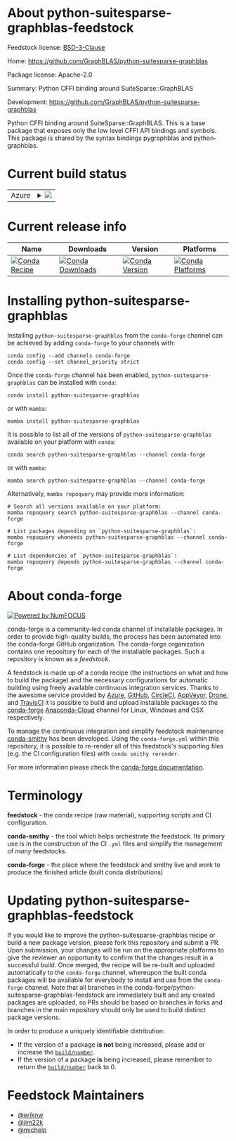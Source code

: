 About python-suitesparse-graphblas-feedstock
============================================

Feedstock license: [BSD-3-Clause](https://github.com/conda-forge/python-suitesparse-graphblas-feedstock/blob/main/LICENSE.txt)

Home: https://github.com/GraphBLAS/python-suitesparse-graphblas

Package license: Apache-2.0

Summary: Python CFFI binding around SuiteSparse::GraphBLAS

Development: https://github.com/GraphBLAS/python-suitesparse-graphblas

Python CFFI binding around SuiteSparse::GraphBLAS. This is a base package that exposes
only the low level CFFI API bindings and symbols. This package is shared by the syntax
bindings pygraphblas and python-graphblas.


Current build status
====================


<table>
    
  <tr>
    <td>Azure</td>
    <td>
      <details>
        <summary>
          <a href="https://dev.azure.com/conda-forge/feedstock-builds/_build/latest?definitionId=12611&branchName=main">
            <img src="https://dev.azure.com/conda-forge/feedstock-builds/_apis/build/status/python-suitesparse-graphblas-feedstock?branchName=main">
          </a>
        </summary>
        <table>
          <thead><tr><th>Variant</th><th>Status</th></tr></thead>
          <tbody><tr>
              <td>linux_64_numpy1.22python3.10.____cpython</td>
              <td>
                <a href="https://dev.azure.com/conda-forge/feedstock-builds/_build/latest?definitionId=12611&branchName=main">
                  <img src="https://dev.azure.com/conda-forge/feedstock-builds/_apis/build/status/python-suitesparse-graphblas-feedstock?branchName=main&jobName=linux&configuration=linux%20linux_64_numpy1.22python3.10.____cpython" alt="variant">
                </a>
              </td>
            </tr><tr>
              <td>linux_64_numpy1.22python3.8.____cpython</td>
              <td>
                <a href="https://dev.azure.com/conda-forge/feedstock-builds/_build/latest?definitionId=12611&branchName=main">
                  <img src="https://dev.azure.com/conda-forge/feedstock-builds/_apis/build/status/python-suitesparse-graphblas-feedstock?branchName=main&jobName=linux&configuration=linux%20linux_64_numpy1.22python3.8.____cpython" alt="variant">
                </a>
              </td>
            </tr><tr>
              <td>linux_64_numpy1.22python3.9.____73_pypy</td>
              <td>
                <a href="https://dev.azure.com/conda-forge/feedstock-builds/_build/latest?definitionId=12611&branchName=main">
                  <img src="https://dev.azure.com/conda-forge/feedstock-builds/_apis/build/status/python-suitesparse-graphblas-feedstock?branchName=main&jobName=linux&configuration=linux%20linux_64_numpy1.22python3.9.____73_pypy" alt="variant">
                </a>
              </td>
            </tr><tr>
              <td>linux_64_numpy1.22python3.9.____cpython</td>
              <td>
                <a href="https://dev.azure.com/conda-forge/feedstock-builds/_build/latest?definitionId=12611&branchName=main">
                  <img src="https://dev.azure.com/conda-forge/feedstock-builds/_apis/build/status/python-suitesparse-graphblas-feedstock?branchName=main&jobName=linux&configuration=linux%20linux_64_numpy1.22python3.9.____cpython" alt="variant">
                </a>
              </td>
            </tr><tr>
              <td>linux_64_numpy1.23python3.11.____cpython</td>
              <td>
                <a href="https://dev.azure.com/conda-forge/feedstock-builds/_build/latest?definitionId=12611&branchName=main">
                  <img src="https://dev.azure.com/conda-forge/feedstock-builds/_apis/build/status/python-suitesparse-graphblas-feedstock?branchName=main&jobName=linux&configuration=linux%20linux_64_numpy1.23python3.11.____cpython" alt="variant">
                </a>
              </td>
            </tr><tr>
              <td>linux_64_numpy1.26python3.12.____cpython</td>
              <td>
                <a href="https://dev.azure.com/conda-forge/feedstock-builds/_build/latest?definitionId=12611&branchName=main">
                  <img src="https://dev.azure.com/conda-forge/feedstock-builds/_apis/build/status/python-suitesparse-graphblas-feedstock?branchName=main&jobName=linux&configuration=linux%20linux_64_numpy1.26python3.12.____cpython" alt="variant">
                </a>
              </td>
            </tr><tr>
              <td>linux_aarch64_numpy1.22python3.10.____cpython</td>
              <td>
                <a href="https://dev.azure.com/conda-forge/feedstock-builds/_build/latest?definitionId=12611&branchName=main">
                  <img src="https://dev.azure.com/conda-forge/feedstock-builds/_apis/build/status/python-suitesparse-graphblas-feedstock?branchName=main&jobName=linux&configuration=linux%20linux_aarch64_numpy1.22python3.10.____cpython" alt="variant">
                </a>
              </td>
            </tr><tr>
              <td>linux_aarch64_numpy1.22python3.8.____cpython</td>
              <td>
                <a href="https://dev.azure.com/conda-forge/feedstock-builds/_build/latest?definitionId=12611&branchName=main">
                  <img src="https://dev.azure.com/conda-forge/feedstock-builds/_apis/build/status/python-suitesparse-graphblas-feedstock?branchName=main&jobName=linux&configuration=linux%20linux_aarch64_numpy1.22python3.8.____cpython" alt="variant">
                </a>
              </td>
            </tr><tr>
              <td>linux_aarch64_numpy1.22python3.9.____73_pypy</td>
              <td>
                <a href="https://dev.azure.com/conda-forge/feedstock-builds/_build/latest?definitionId=12611&branchName=main">
                  <img src="https://dev.azure.com/conda-forge/feedstock-builds/_apis/build/status/python-suitesparse-graphblas-feedstock?branchName=main&jobName=linux&configuration=linux%20linux_aarch64_numpy1.22python3.9.____73_pypy" alt="variant">
                </a>
              </td>
            </tr><tr>
              <td>linux_aarch64_numpy1.22python3.9.____cpython</td>
              <td>
                <a href="https://dev.azure.com/conda-forge/feedstock-builds/_build/latest?definitionId=12611&branchName=main">
                  <img src="https://dev.azure.com/conda-forge/feedstock-builds/_apis/build/status/python-suitesparse-graphblas-feedstock?branchName=main&jobName=linux&configuration=linux%20linux_aarch64_numpy1.22python3.9.____cpython" alt="variant">
                </a>
              </td>
            </tr><tr>
              <td>linux_aarch64_numpy1.23python3.11.____cpython</td>
              <td>
                <a href="https://dev.azure.com/conda-forge/feedstock-builds/_build/latest?definitionId=12611&branchName=main">
                  <img src="https://dev.azure.com/conda-forge/feedstock-builds/_apis/build/status/python-suitesparse-graphblas-feedstock?branchName=main&jobName=linux&configuration=linux%20linux_aarch64_numpy1.23python3.11.____cpython" alt="variant">
                </a>
              </td>
            </tr><tr>
              <td>linux_aarch64_numpy1.26python3.12.____cpython</td>
              <td>
                <a href="https://dev.azure.com/conda-forge/feedstock-builds/_build/latest?definitionId=12611&branchName=main">
                  <img src="https://dev.azure.com/conda-forge/feedstock-builds/_apis/build/status/python-suitesparse-graphblas-feedstock?branchName=main&jobName=linux&configuration=linux%20linux_aarch64_numpy1.26python3.12.____cpython" alt="variant">
                </a>
              </td>
            </tr><tr>
              <td>linux_ppc64le_numpy1.22python3.10.____cpython</td>
              <td>
                <a href="https://dev.azure.com/conda-forge/feedstock-builds/_build/latest?definitionId=12611&branchName=main">
                  <img src="https://dev.azure.com/conda-forge/feedstock-builds/_apis/build/status/python-suitesparse-graphblas-feedstock?branchName=main&jobName=linux&configuration=linux%20linux_ppc64le_numpy1.22python3.10.____cpython" alt="variant">
                </a>
              </td>
            </tr><tr>
              <td>linux_ppc64le_numpy1.22python3.8.____cpython</td>
              <td>
                <a href="https://dev.azure.com/conda-forge/feedstock-builds/_build/latest?definitionId=12611&branchName=main">
                  <img src="https://dev.azure.com/conda-forge/feedstock-builds/_apis/build/status/python-suitesparse-graphblas-feedstock?branchName=main&jobName=linux&configuration=linux%20linux_ppc64le_numpy1.22python3.8.____cpython" alt="variant">
                </a>
              </td>
            </tr><tr>
              <td>linux_ppc64le_numpy1.22python3.9.____73_pypy</td>
              <td>
                <a href="https://dev.azure.com/conda-forge/feedstock-builds/_build/latest?definitionId=12611&branchName=main">
                  <img src="https://dev.azure.com/conda-forge/feedstock-builds/_apis/build/status/python-suitesparse-graphblas-feedstock?branchName=main&jobName=linux&configuration=linux%20linux_ppc64le_numpy1.22python3.9.____73_pypy" alt="variant">
                </a>
              </td>
            </tr><tr>
              <td>linux_ppc64le_numpy1.22python3.9.____cpython</td>
              <td>
                <a href="https://dev.azure.com/conda-forge/feedstock-builds/_build/latest?definitionId=12611&branchName=main">
                  <img src="https://dev.azure.com/conda-forge/feedstock-builds/_apis/build/status/python-suitesparse-graphblas-feedstock?branchName=main&jobName=linux&configuration=linux%20linux_ppc64le_numpy1.22python3.9.____cpython" alt="variant">
                </a>
              </td>
            </tr><tr>
              <td>linux_ppc64le_numpy1.23python3.11.____cpython</td>
              <td>
                <a href="https://dev.azure.com/conda-forge/feedstock-builds/_build/latest?definitionId=12611&branchName=main">
                  <img src="https://dev.azure.com/conda-forge/feedstock-builds/_apis/build/status/python-suitesparse-graphblas-feedstock?branchName=main&jobName=linux&configuration=linux%20linux_ppc64le_numpy1.23python3.11.____cpython" alt="variant">
                </a>
              </td>
            </tr><tr>
              <td>linux_ppc64le_numpy1.26python3.12.____cpython</td>
              <td>
                <a href="https://dev.azure.com/conda-forge/feedstock-builds/_build/latest?definitionId=12611&branchName=main">
                  <img src="https://dev.azure.com/conda-forge/feedstock-builds/_apis/build/status/python-suitesparse-graphblas-feedstock?branchName=main&jobName=linux&configuration=linux%20linux_ppc64le_numpy1.26python3.12.____cpython" alt="variant">
                </a>
              </td>
            </tr><tr>
              <td>osx_64_numpy1.22python3.10.____cpython</td>
              <td>
                <a href="https://dev.azure.com/conda-forge/feedstock-builds/_build/latest?definitionId=12611&branchName=main">
                  <img src="https://dev.azure.com/conda-forge/feedstock-builds/_apis/build/status/python-suitesparse-graphblas-feedstock?branchName=main&jobName=osx&configuration=osx%20osx_64_numpy1.22python3.10.____cpython" alt="variant">
                </a>
              </td>
            </tr><tr>
              <td>osx_64_numpy1.22python3.8.____cpython</td>
              <td>
                <a href="https://dev.azure.com/conda-forge/feedstock-builds/_build/latest?definitionId=12611&branchName=main">
                  <img src="https://dev.azure.com/conda-forge/feedstock-builds/_apis/build/status/python-suitesparse-graphblas-feedstock?branchName=main&jobName=osx&configuration=osx%20osx_64_numpy1.22python3.8.____cpython" alt="variant">
                </a>
              </td>
            </tr><tr>
              <td>osx_64_numpy1.22python3.9.____73_pypy</td>
              <td>
                <a href="https://dev.azure.com/conda-forge/feedstock-builds/_build/latest?definitionId=12611&branchName=main">
                  <img src="https://dev.azure.com/conda-forge/feedstock-builds/_apis/build/status/python-suitesparse-graphblas-feedstock?branchName=main&jobName=osx&configuration=osx%20osx_64_numpy1.22python3.9.____73_pypy" alt="variant">
                </a>
              </td>
            </tr><tr>
              <td>osx_64_numpy1.22python3.9.____cpython</td>
              <td>
                <a href="https://dev.azure.com/conda-forge/feedstock-builds/_build/latest?definitionId=12611&branchName=main">
                  <img src="https://dev.azure.com/conda-forge/feedstock-builds/_apis/build/status/python-suitesparse-graphblas-feedstock?branchName=main&jobName=osx&configuration=osx%20osx_64_numpy1.22python3.9.____cpython" alt="variant">
                </a>
              </td>
            </tr><tr>
              <td>osx_64_numpy1.23python3.11.____cpython</td>
              <td>
                <a href="https://dev.azure.com/conda-forge/feedstock-builds/_build/latest?definitionId=12611&branchName=main">
                  <img src="https://dev.azure.com/conda-forge/feedstock-builds/_apis/build/status/python-suitesparse-graphblas-feedstock?branchName=main&jobName=osx&configuration=osx%20osx_64_numpy1.23python3.11.____cpython" alt="variant">
                </a>
              </td>
            </tr><tr>
              <td>osx_64_numpy1.26python3.12.____cpython</td>
              <td>
                <a href="https://dev.azure.com/conda-forge/feedstock-builds/_build/latest?definitionId=12611&branchName=main">
                  <img src="https://dev.azure.com/conda-forge/feedstock-builds/_apis/build/status/python-suitesparse-graphblas-feedstock?branchName=main&jobName=osx&configuration=osx%20osx_64_numpy1.26python3.12.____cpython" alt="variant">
                </a>
              </td>
            </tr><tr>
              <td>osx_arm64_numpy1.22python3.10.____cpython</td>
              <td>
                <a href="https://dev.azure.com/conda-forge/feedstock-builds/_build/latest?definitionId=12611&branchName=main">
                  <img src="https://dev.azure.com/conda-forge/feedstock-builds/_apis/build/status/python-suitesparse-graphblas-feedstock?branchName=main&jobName=osx&configuration=osx%20osx_arm64_numpy1.22python3.10.____cpython" alt="variant">
                </a>
              </td>
            </tr><tr>
              <td>osx_arm64_numpy1.22python3.8.____cpython</td>
              <td>
                <a href="https://dev.azure.com/conda-forge/feedstock-builds/_build/latest?definitionId=12611&branchName=main">
                  <img src="https://dev.azure.com/conda-forge/feedstock-builds/_apis/build/status/python-suitesparse-graphblas-feedstock?branchName=main&jobName=osx&configuration=osx%20osx_arm64_numpy1.22python3.8.____cpython" alt="variant">
                </a>
              </td>
            </tr><tr>
              <td>osx_arm64_numpy1.22python3.9.____cpython</td>
              <td>
                <a href="https://dev.azure.com/conda-forge/feedstock-builds/_build/latest?definitionId=12611&branchName=main">
                  <img src="https://dev.azure.com/conda-forge/feedstock-builds/_apis/build/status/python-suitesparse-graphblas-feedstock?branchName=main&jobName=osx&configuration=osx%20osx_arm64_numpy1.22python3.9.____cpython" alt="variant">
                </a>
              </td>
            </tr><tr>
              <td>osx_arm64_numpy1.23python3.11.____cpython</td>
              <td>
                <a href="https://dev.azure.com/conda-forge/feedstock-builds/_build/latest?definitionId=12611&branchName=main">
                  <img src="https://dev.azure.com/conda-forge/feedstock-builds/_apis/build/status/python-suitesparse-graphblas-feedstock?branchName=main&jobName=osx&configuration=osx%20osx_arm64_numpy1.23python3.11.____cpython" alt="variant">
                </a>
              </td>
            </tr><tr>
              <td>osx_arm64_numpy1.26python3.12.____cpython</td>
              <td>
                <a href="https://dev.azure.com/conda-forge/feedstock-builds/_build/latest?definitionId=12611&branchName=main">
                  <img src="https://dev.azure.com/conda-forge/feedstock-builds/_apis/build/status/python-suitesparse-graphblas-feedstock?branchName=main&jobName=osx&configuration=osx%20osx_arm64_numpy1.26python3.12.____cpython" alt="variant">
                </a>
              </td>
            </tr><tr>
              <td>win_64_numpy1.22python3.10.____cpython</td>
              <td>
                <a href="https://dev.azure.com/conda-forge/feedstock-builds/_build/latest?definitionId=12611&branchName=main">
                  <img src="https://dev.azure.com/conda-forge/feedstock-builds/_apis/build/status/python-suitesparse-graphblas-feedstock?branchName=main&jobName=win&configuration=win%20win_64_numpy1.22python3.10.____cpython" alt="variant">
                </a>
              </td>
            </tr><tr>
              <td>win_64_numpy1.22python3.8.____cpython</td>
              <td>
                <a href="https://dev.azure.com/conda-forge/feedstock-builds/_build/latest?definitionId=12611&branchName=main">
                  <img src="https://dev.azure.com/conda-forge/feedstock-builds/_apis/build/status/python-suitesparse-graphblas-feedstock?branchName=main&jobName=win&configuration=win%20win_64_numpy1.22python3.8.____cpython" alt="variant">
                </a>
              </td>
            </tr><tr>
              <td>win_64_numpy1.22python3.9.____73_pypy</td>
              <td>
                <a href="https://dev.azure.com/conda-forge/feedstock-builds/_build/latest?definitionId=12611&branchName=main">
                  <img src="https://dev.azure.com/conda-forge/feedstock-builds/_apis/build/status/python-suitesparse-graphblas-feedstock?branchName=main&jobName=win&configuration=win%20win_64_numpy1.22python3.9.____73_pypy" alt="variant">
                </a>
              </td>
            </tr><tr>
              <td>win_64_numpy1.22python3.9.____cpython</td>
              <td>
                <a href="https://dev.azure.com/conda-forge/feedstock-builds/_build/latest?definitionId=12611&branchName=main">
                  <img src="https://dev.azure.com/conda-forge/feedstock-builds/_apis/build/status/python-suitesparse-graphblas-feedstock?branchName=main&jobName=win&configuration=win%20win_64_numpy1.22python3.9.____cpython" alt="variant">
                </a>
              </td>
            </tr><tr>
              <td>win_64_numpy1.23python3.11.____cpython</td>
              <td>
                <a href="https://dev.azure.com/conda-forge/feedstock-builds/_build/latest?definitionId=12611&branchName=main">
                  <img src="https://dev.azure.com/conda-forge/feedstock-builds/_apis/build/status/python-suitesparse-graphblas-feedstock?branchName=main&jobName=win&configuration=win%20win_64_numpy1.23python3.11.____cpython" alt="variant">
                </a>
              </td>
            </tr><tr>
              <td>win_64_numpy1.26python3.12.____cpython</td>
              <td>
                <a href="https://dev.azure.com/conda-forge/feedstock-builds/_build/latest?definitionId=12611&branchName=main">
                  <img src="https://dev.azure.com/conda-forge/feedstock-builds/_apis/build/status/python-suitesparse-graphblas-feedstock?branchName=main&jobName=win&configuration=win%20win_64_numpy1.26python3.12.____cpython" alt="variant">
                </a>
              </td>
            </tr>
          </tbody>
        </table>
      </details>
    </td>
  </tr>
</table>

Current release info
====================

| Name | Downloads | Version | Platforms |
| --- | --- | --- | --- |
| [![Conda Recipe](https://img.shields.io/badge/recipe-python--suitesparse--graphblas-green.svg)](https://anaconda.org/conda-forge/python-suitesparse-graphblas) | [![Conda Downloads](https://img.shields.io/conda/dn/conda-forge/python-suitesparse-graphblas.svg)](https://anaconda.org/conda-forge/python-suitesparse-graphblas) | [![Conda Version](https://img.shields.io/conda/vn/conda-forge/python-suitesparse-graphblas.svg)](https://anaconda.org/conda-forge/python-suitesparse-graphblas) | [![Conda Platforms](https://img.shields.io/conda/pn/conda-forge/python-suitesparse-graphblas.svg)](https://anaconda.org/conda-forge/python-suitesparse-graphblas) |

Installing python-suitesparse-graphblas
=======================================

Installing `python-suitesparse-graphblas` from the `conda-forge` channel can be achieved by adding `conda-forge` to your channels with:

```
conda config --add channels conda-forge
conda config --set channel_priority strict
```

Once the `conda-forge` channel has been enabled, `python-suitesparse-graphblas` can be installed with `conda`:

```
conda install python-suitesparse-graphblas
```

or with `mamba`:

```
mamba install python-suitesparse-graphblas
```

It is possible to list all of the versions of `python-suitesparse-graphblas` available on your platform with `conda`:

```
conda search python-suitesparse-graphblas --channel conda-forge
```

or with `mamba`:

```
mamba search python-suitesparse-graphblas --channel conda-forge
```

Alternatively, `mamba repoquery` may provide more information:

```
# Search all versions available on your platform:
mamba repoquery search python-suitesparse-graphblas --channel conda-forge

# List packages depending on `python-suitesparse-graphblas`:
mamba repoquery whoneeds python-suitesparse-graphblas --channel conda-forge

# List dependencies of `python-suitesparse-graphblas`:
mamba repoquery depends python-suitesparse-graphblas --channel conda-forge
```


About conda-forge
=================

[![Powered by
NumFOCUS](https://img.shields.io/badge/powered%20by-NumFOCUS-orange.svg?style=flat&colorA=E1523D&colorB=007D8A)](https://numfocus.org)

conda-forge is a community-led conda channel of installable packages.
In order to provide high-quality builds, the process has been automated into the
conda-forge GitHub organization. The conda-forge organization contains one repository
for each of the installable packages. Such a repository is known as a *feedstock*.

A feedstock is made up of a conda recipe (the instructions on what and how to build
the package) and the necessary configurations for automatic building using freely
available continuous integration services. Thanks to the awesome service provided by
[Azure](https://azure.microsoft.com/en-us/services/devops/), [GitHub](https://github.com/),
[CircleCI](https://circleci.com/), [AppVeyor](https://www.appveyor.com/),
[Drone](https://cloud.drone.io/welcome), and [TravisCI](https://travis-ci.com/)
it is possible to build and upload installable packages to the
[conda-forge](https://anaconda.org/conda-forge) [Anaconda-Cloud](https://anaconda.org/)
channel for Linux, Windows and OSX respectively.

To manage the continuous integration and simplify feedstock maintenance
[conda-smithy](https://github.com/conda-forge/conda-smithy) has been developed.
Using the ``conda-forge.yml`` within this repository, it is possible to re-render all of
this feedstock's supporting files (e.g. the CI configuration files) with ``conda smithy rerender``.

For more information please check the [conda-forge documentation](https://conda-forge.org/docs/).

Terminology
===========

**feedstock** - the conda recipe (raw material), supporting scripts and CI configuration.

**conda-smithy** - the tool which helps orchestrate the feedstock.
                   Its primary use is in the construction of the CI ``.yml`` files
                   and simplify the management of *many* feedstocks.

**conda-forge** - the place where the feedstock and smithy live and work to
                  produce the finished article (built conda distributions)


Updating python-suitesparse-graphblas-feedstock
===============================================

If you would like to improve the python-suitesparse-graphblas recipe or build a new
package version, please fork this repository and submit a PR. Upon submission,
your changes will be run on the appropriate platforms to give the reviewer an
opportunity to confirm that the changes result in a successful build. Once
merged, the recipe will be re-built and uploaded automatically to the
`conda-forge` channel, whereupon the built conda packages will be available for
everybody to install and use from the `conda-forge` channel.
Note that all branches in the conda-forge/python-suitesparse-graphblas-feedstock are
immediately built and any created packages are uploaded, so PRs should be based
on branches in forks and branches in the main repository should only be used to
build distinct package versions.

In order to produce a uniquely identifiable distribution:
 * If the version of a package **is not** being increased, please add or increase
   the [``build/number``](https://docs.conda.io/projects/conda-build/en/latest/resources/define-metadata.html#build-number-and-string).
 * If the version of a package **is** being increased, please remember to return
   the [``build/number``](https://docs.conda.io/projects/conda-build/en/latest/resources/define-metadata.html#build-number-and-string)
   back to 0.

Feedstock Maintainers
=====================

* [@eriknw](https://github.com/eriknw/)
* [@jim22k](https://github.com/jim22k/)
* [@michelp](https://github.com/michelp/)

